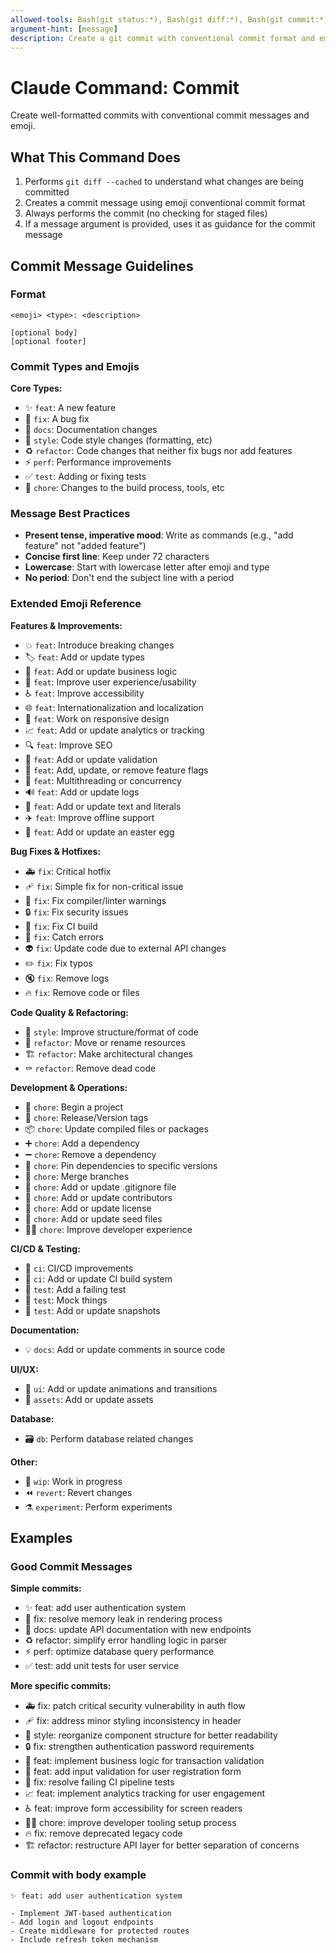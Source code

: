 ```yaml
---
allowed-tools: Bash(git status:*), Bash(git diff:*), Bash(git commit:*)
argument-hint: [message]
description: Create a git commit with conventional commit format and emoji
---
```


# Claude Command: Commit

Create well-formatted commits with conventional commit messages and emoji.

## What This Command Does

1. Performs `git diff --cached` to understand what changes are being committed
2. Creates a commit message using emoji conventional commit format
3. Always performs the commit (no checking for staged files)
4. If a message argument is provided, uses it as guidance for the commit message

## Commit Message Guidelines

### Format

```text
<emoji> <type>: <description>

[optional body]
[optional footer]
```

### Commit Types and Emojis

**Core Types:**

- ✨ `feat`: A new feature
- 🐛 `fix`: A bug fix  
- 📝 `docs`: Documentation changes
- 💄 `style`: Code style changes (formatting, etc)
- ♻️ `refactor`: Code changes that neither fix bugs nor add features
- ⚡️ `perf`: Performance improvements
- ✅ `test`: Adding or fixing tests
- 🔧 `chore`: Changes to the build process, tools, etc

### Message Best Practices

- **Present tense, imperative mood**: Write as commands (e.g., "add feature" not "added feature")
- **Concise first line**: Keep under 72 characters
- **Lowercase**: Start with lowercase letter after emoji and type
- **No period**: Don't end the subject line with a period

### Extended Emoji Reference

**Features & Improvements:**

- 💥 `feat`: Introduce breaking changes
- 🏷️ `feat`: Add or update types
- 👔 `feat`: Add or update business logic
- 🚸 `feat`: Improve user experience/usability
- ♿️ `feat`: Improve accessibility
- 🌐 `feat`: Internationalization and localization
- 📱 `feat`: Work on responsive design
- 📈 `feat`: Add or update analytics or tracking
- 🔍️ `feat`: Improve SEO
- 🦺 `feat`: Add or update validation
- 🚩 `feat`: Add, update, or remove feature flags
- 🧵 `feat`: Multithreading or concurrency
- 🔊 `feat`: Add or update logs
- 💬 `feat`: Add or update text and literals
- ✈️ `feat`: Improve offline support
- 🥚 `feat`: Add or update an easter egg

**Bug Fixes & Hotfixes:**

- 🚑️ `fix`: Critical hotfix
- 🩹 `fix`: Simple fix for non-critical issue
- 🚨 `fix`: Fix compiler/linter warnings
- 🔒️ `fix`: Fix security issues
- 💚 `fix`: Fix CI build
- 🥅 `fix`: Catch errors
- 👽️ `fix`: Update code due to external API changes
- ✏️ `fix`: Fix typos
- 🔇 `fix`: Remove logs
- 🔥 `fix`: Remove code or files

**Code Quality & Refactoring:**

- 🎨 `style`: Improve structure/format of code
- 🚚 `refactor`: Move or rename resources
- 🏗️ `refactor`: Make architectural changes
- ⚰️ `refactor`: Remove dead code

**Development & Operations:**

- 🎉 `chore`: Begin a project
- 🔖 `chore`: Release/Version tags
- 📦️ `chore`: Update compiled files or packages
- ➕ `chore`: Add a dependency
- ➖ `chore`: Remove a dependency
- 📌 `chore`: Pin dependencies to specific versions
- 🔀 `chore`: Merge branches
- 🙈 `chore`: Add or update .gitignore file
- 👥 `chore`: Add or update contributors
- 📄 `chore`: Add or update license
- 🌱 `chore`: Add or update seed files
- 🧑‍💻 `chore`: Improve developer experience

**CI/CD & Testing:**

- 🚀 `ci`: CI/CD improvements
- 👷 `ci`: Add or update CI build system
- 🧪 `test`: Add a failing test
- 🤡 `test`: Mock things
- 📸 `test`: Add or update snapshots

**Documentation:**

- 💡 `docs`: Add or update comments in source code

**UI/UX:**

- 💫 `ui`: Add or update animations and transitions
- 🍱 `assets`: Add or update assets

**Database:**

- 🗃️ `db`: Perform database related changes

**Other:**

- 🚧 `wip`: Work in progress
- ⏪️ `revert`: Revert changes
- ⚗️ `experiment`: Perform experiments

## Examples

### Good Commit Messages

**Simple commits:**

- ✨ feat: add user authentication system
- 🐛 fix: resolve memory leak in rendering process
- 📝 docs: update API documentation with new endpoints
- ♻️ refactor: simplify error handling logic in parser
- ⚡️ perf: optimize database query performance
- ✅ test: add unit tests for user service

**More specific commits:**

- 🚑️ fix: patch critical security vulnerability in auth flow
- 🩹 fix: address minor styling inconsistency in header
- 🎨 style: reorganize component structure for better readability
- 🔒️ fix: strengthen authentication password requirements
- 👔 feat: implement business logic for transaction validation
- 🦺 feat: add input validation for user registration form
- 💚 fix: resolve failing CI pipeline tests
- 📈 feat: implement analytics tracking for user engagement
- ♿️ feat: improve form accessibility for screen readers
- 🧑‍💻 chore: improve developer tooling setup process
- 🔥 fix: remove deprecated legacy code
- 🏗️ refactor: restructure API layer for better separation of concerns

### Commit with body example

```text
✨ feat: add user authentication system

- Implement JWT-based authentication
- Add login and logout endpoints
- Create middleware for protected routes
- Include refresh token mechanism
```
